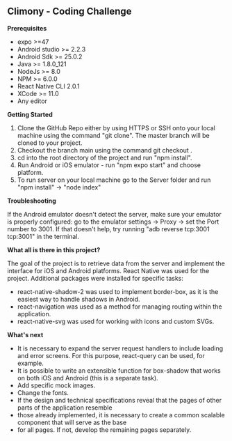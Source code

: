 ## **Climony - Coding Challenge**

**Prerequisites**

* expo					>=47
* Android studio 			>= 2.2.3
* Android Sdk	        	>= 25.0.2
* Java	                >= 1.8.0_121
* NodeJs	                >= 8.0
* NPM	                	>= 6.0.0
* React Native CLI        2.0.1
* XCode                   >= 11.0
* Any editor		       

**Getting Started**

1. Clone the GitHub Repo either by using HTTPS or SSH onto your local machine using the command "git clone". The master branch will be cloned to your project.
2. Checkout the branch main using the command git checkout <branch-name>.
3. cd into the root directory of the project and run "npm install".
4. Run Android or iOS emulator - run "npm expo start" and choose platform.
5. To run server on your local machine go to the Server folder and run "npm install" -> "node index"

**Troubleshooting**

If the Android emulator doesn't detect the server, make sure your emulator is properly configured: 
go to the emulator settings -> Proxy -> set the Port number to 3001.
If that doesn't help, try running "adb reverse tcp:3001 tcp:3001" in the terminal.

**What all is there in this project?**

The goal of the project is to retrieve data from the server and implement the interface for iOS and Android platforms.
React Native was used for the project. Additional packages were installed for specific tasks:
* react-native-shadow-2 was used to implement border-box, as it is the easiest way to handle shadows in Android.
* react-navigation was used as a method for managing routing within the application.
* react-native-svg was used for working with icons and custom SVGs.

**What's next**

* It is necessary to expand the server request handlers to include loading and error screens. For this purpose, react-query can be used, for example.
* It is possible to write an extensible function for box-shadow that works on both iOS and Android (this is a separate task).
* Add specific mock images.
* Change the fonts.
* If the design and technical specifications reveal that the pages of other parts of the application resemble 
* those already implemented, it is necessary to create a common scalable component that will serve as the base 
* for all pages. If not, develop the remaining pages separately.
 
